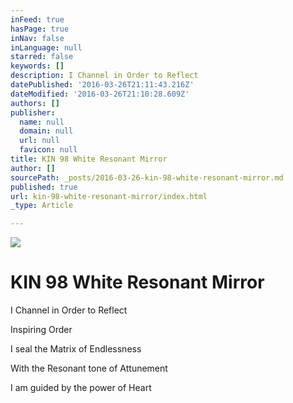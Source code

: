 ```yaml
---
inFeed: true
hasPage: true
inNav: false
inLanguage: null
starred: false
keywords: []
description: I Channel in Order to Reflect
datePublished: '2016-03-26T21:11:43.216Z'
dateModified: '2016-03-26T21:10:28.609Z'
authors: []
publisher:
  name: null
  domain: null
  url: null
  favicon: null
title: KIN 98 White Resonant Mirror
author: []
sourcePath: _posts/2016-03-26-kin-98-white-resonant-mirror.md
published: true
url: kin-98-white-resonant-mirror/index.html
_type: Article

---
```

![](https://the-grid-user-content.s3-us-west-2.amazonaws.com/7ca06482-fa7a-40d7-bbe1-9b4d07820ab9.png)

# KIN 98 White Resonant Mirror

I Channel in Order to Reflect

Inspiring Order

I seal the Matrix of Endlessness

With the Resonant tone of Attunement

I am guided by the power of Heart